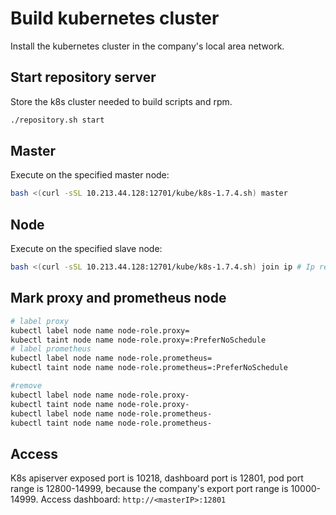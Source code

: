 # Build kubernetes cluster

Install the kubernetes cluster in the company's local area network.

## Start repository server

Store the k8s cluster needed to build scripts and rpm.

```bash
./repository.sh start
```

## Master

Execute on the specified master node:

```bash
bash <(curl -sSL 10.213.44.128:12701/kube/k8s-1.7.4.sh) master
```

## Node

Execute on the specified slave node:

```bash
bash <(curl -sSL 10.213.44.128:12701/kube/k8s-1.7.4.sh) join ip # Ip refers to the master node ip address
```

## Mark proxy and prometheus node

```bash
# label proxy
kubectl label node name node-role.proxy=
kubectl taint node name node-role.proxy=:PreferNoSchedule
# label prometheus
kubectl label node name node-role.prometheus=
kubectl taint node name node-role.prometheus=:PreferNoSchedule

#remove
kubectl label node name node-role.proxy-
kubectl taint node name node-role.proxy-
kubectl label node name node-role.prometheus-
kubectl taint node name node-role.prometheus-
```

## Access

K8s apiserver exposed port is 10218, dashboard port is 12801, pod port range is 12800-14999, because the company's export port range is 10000-14999.
Access dashboard: `http://<masterIP>:12801`